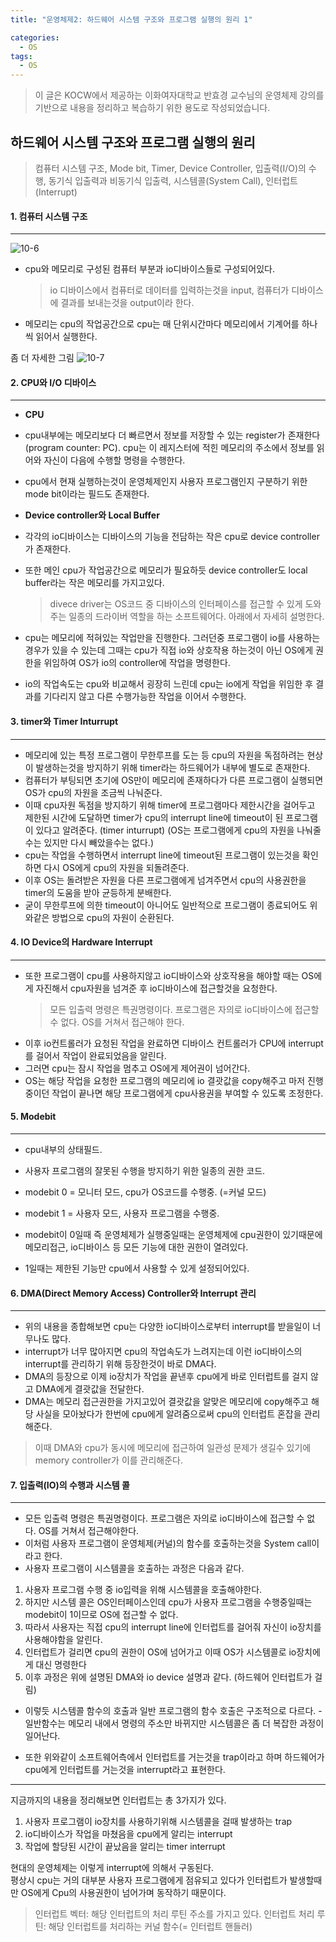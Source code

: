 ```yaml
---
title: "운영체제2: 하드웨어 시스템 구조와 프로그램 실행의 원리 1"

categories:
  - OS
tags:
  - OS
---
```


> 이 글은 KOCW에서 제공하는 이화여자대학교 반효경 교수님의 운영체제 강의를 기반으로 내용을 정리하고 복습하기 위한 용도로 작성되었습니다.

## 하드웨어 시스템 구조와 프로그램 실행의 원리

> 컴퓨터 시스템 구조, Mode bit, Timer, Device Controller, 입출력(I/O)의 수행, 동기식 입출력과 비동기식 입출력, 시스템콜(System Call), 인터럽트(Interrupt)

#### 1. 컴퓨터 시스템 구조

---

![10-6](https://github.com/mjh851819/mjh851819.github.io/assets/70308520/5dd223fd-dd29-46dc-81c4-32c968b97eb1)

- cpu와 메모리로 구성된 컴퓨터 부분과 io디바이스들로 구성되어있다.
  > io 디바이스에서 컴퓨터로 데이터를 입력하는것을 input, 컴퓨터가 디바이스에 결과를 보내는것을 output이라 한다.
- 메모리는 cpu의 작업공간으로 cpu는 매 단위시간마다 메모리에서 기계어를 하나씩 읽어서 실행한다.

좀 더 자세한 그림
![10-7](https://github.com/mjh851819/mjh851819.github.io/assets/70308520/f300e4e4-8b14-4eaf-ae6f-7fdd1b974462)

#### 2. CPU와 I/O 디바이스

---

- **CPU**
- cpu내부에는 메모리보다 더 빠르면서 정보를 저장할 수 있는 register가 존재한다 (program counter: PC). cpu는 이 레지스터에 적힌 메모리의 주소에서 정보를 읽어와 자신이 다음에 수행할 명령을 수행한다.
- cpu에서 현재 실행하는것이 운영체제인지 사용자 프로그램인지 구분하기 위한 mode bit이라는 필드도 존재한다.

- **Device controller와 Local Buffer**
- 각각의 io디바이스는 디바이스의 기능을 전담하는 작은 cpu로 device controller가 존재한다.
- 또한 메인 cpu가 작업공간으로 메모리가 필요하듯 device controller도 local buffer라는 작은 메모리를 가지고있다.
  > divece driver는 OS코드 중 디바이스의 인터페이스를 접근할 수 있게 도와주는 일종의 드라이버 역할을 하는 소프트웨어다. 아래에서 자세히 설명한다.
- cpu는 메모리에 적혀있는 작업만을 진행한다. 그러던중 프로그램이 io를 사용하는 경우가 있을 수 있는데 그때는 cpu가 직접 io와 상호작용 하는것이 아닌 OS에게 권한을 위임하여 OS가 io의 controller에 작업을 명령한다.
- io의 작업속도는 cpu와 비교해서 굉장히 느린데 cpu는 io에게 작업을 위임한 후 결과를 기다리지 않고 다른 수행가능한 작업을 이어서 수행한다.

#### 3. timer와 Timer Inturrupt

---

- 메모리에 있는 특정 프로그램이 무한루프를 도는 등 cpu의 자원을 독점하려는 현상이 발생하는것을 방지하기 위해 timer라는 하드웨어가 내부에 별도로 존재한다.
- 컴퓨터가 부팅되면 초기에 OS만이 메모리에 존재하다가 다른 프로그램이 실행되면 OS가 cpu의 자원을 조금씩 나눠준다.
- 이때 cpu자원 독점을 방지하기 위해 timer에 프로그램마다 제한시간을 걸어두고 제한된 시간에 도달하면 timer가 cpu의 interrupt line에 timeout이 된 프로그램이 있다고 알려준다. (timer inturrupt) (OS는 프로그램에게 cpu의 자원을 나눠줄 수는 있지만 다시 빼았을수는 없다.)
- cpu는 작업을 수행하면서 interrupt line에 timeout된 프로그램이 있는것을 확인하면 다시 OS에게 cpu의 자원을 되돌려준다.
- 이후 OS는 돌려받은 자원을 다른 프로그램에게 넘겨주면서 cpu의 사용권한을 timer의 도움을 받아 균등하게 분배한다.
- 굳이 무한루프에 의한 timeout이 아니어도 일반적으로 프로그램이 종료되어도 위와같은 방법으로 cpu의 자원이 순환된다.

#### 4. IO Device의 Hardware Interrupt

---

- 또한 프로그램이 cpu를 사용하지않고 io디바이스와 상호작용을 해야할 때는 OS에게 자진해서 cpu자원을 넘겨준 후 io디바이스에 접근할것을 요청한다.
  > 모든 입출력 명령은 특권명령이다. 프로그램은 자의로 io디바이스에 접근할 수 없다. OS를 거쳐서 접근해야 한다.
- 이후 io컨트롤러가 요청된 작업을 완료하면 디바이스 컨트롤러가 CPU에 interrupt를 걸어서 작업이 완료되었음을 알린다.
- 그러면 cpu는 잠시 작업을 멈추고 OS에게 제어권이 넘어간다.
- OS는 해당 작업을 요청한 프로그램의 메모리에 io 결괏값을 copy해주고 마저 진행중이던 작업이 끝나면 해당 프로그램에게 cpu사용권을 부여할 수 있도록 조정한다.

#### 5. Modebit

---

- cpu내부의 상태필드.
- 사용자 프로그램의 잘못된 수행을 방지하기 위한 일종의 권한 코드.
- modebit 0 = 모니터 모드, cpu가 OS코드를 수행중. (=커널 모드)
- modebit 1 = 사용자 모드, 사용자 프로그램을 수행중.

- modebit이 0일때 즉 운영체제가 실행중일때는 운영체제에 cpu권한이 있기때문에 메모리접근, io디바이스 등 모든 기능에 대한 권한이 열려있다.
- 1일때는 제한된 기능만 cpu에서 사용할 수 있게 설정되어있다.

#### 6. DMA(Direct Memory Access) Controller와 Interrupt 관리

---

- 위의 내용을 종합해보면 cpu는 다양한 io디바이스로부터 interrupt를 받을일이 너무나도 많다.
- interrupt가 너무 많아지면 cpu의 작업속도가 느려지는데 이런 io디바이스의 interrupt를 관리하기 위해 등장한것이 바로 DMA다.
- DMA의 등장으로 이제 io장치가 작업을 끝낸후 cpu에게 바로 인터럽트를 걸지 않고 DMA에게 결괏값을 전달한다.
- DMA는 메모리 접근권한을 가지고있어 결괏값을 알맞은 메모리에 copy해주고 해당 사실을 모아놨다가 한번에 cpu에게 알려줌으로써 cpu의 인터럽트 혼잡을 관리해준다.

> 이때 DMA와 cpu가 동시에 메모리에 접근하여 일관성 문제가 생길수 있기에 memory controller가 이를 관리해준다.

#### 7. 입출력(IO)의 수행과 시스템 콜

---

- 모든 입출력 명령은 특권명령이다. 프로그램은 자의로 io디바이스에 접근할 수 없다. OS를 거쳐서 접근해야한다.
- 이처럼 사용자 프로그램이 운영체제(커널)의 함수를 호출하는것을 System call이라고 한다.
- 사용자 프로그램이 시스템콜을 호출하는 과정은 다음과 같다.

1. 사용자 프로그램 수행 중 io입력을 위해 시스템콜을 호출해야한다.
2. 하지만 시스템 콜은 OS인터페이스인데 cpu가 사용자 프로그램을 수행중일때는 modebit이 1이므로 OS에 접근할 수 없다.
3. 따라서 사용자는 직접 cpu의 interrupt line에 인터럽트를 걸어줘 자신이 io장치를 사용해야함을 알린다.
4. 인터럽트가 걸리면 cpu의 권한이 OS에 넘어가고 이때 OS가 시스템콜로 io장치에게 대신 명령한다
5. 이후 과정은 위에 설명된 DMA와 io device 설명과 같다. (하드웨어 인터럽트가 걸림)

- 이렇듯 시스템콜 함수의 호출과 일반 프로그램의 함수 호출은 구조적으로 다르다. - 일반함수는 메모리 내에서 명령의 주소만 바뀌지만 시스템콜은 좀 더 복잡한
  과정이 일어난다.

- 또한 위와같이 소프트웨어측에서 인터럽트를 거는것을 trap이라고 하며 하드웨어가 cpu에게 인터럽트를 거는것을 interrupt라고 표현한다.

---

지금까지의 내용을 정리해보면 인터럽트는 총 3가지가 있다.

1. 사용자 프로그램이 io장치를 사용하기위해 시스템콜을 걸때 발생하는 trap
2. io디바이스가 작업을 마쳤음을 cpu에게 알리는 interrupt
3. 작업에 할당된 시간이 끝났음을 알리는 timer interrupt

현대의 운영체제는 이렇게 interrupt에 의해서 구동된다.  
평상시 cpu는 거의 대부분 사용자 프로그램에게 점유되고 있다가 인터럽트가 발생할때만 OS에게 Cpu의 사용권한이 넘어가며 동작하기 때문이다.

> 인터럽트 벡터: 해당 인터럽트의 처리 루틴 주소를 가지고 있다.
> 인터럽트 처리 루틴: 해당 인터럽트를 처리하는 커널 함수(= 인터럽트 핸들러)
